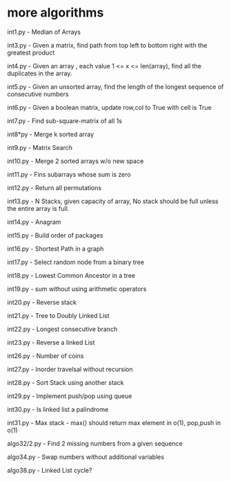 # more algorithms

int1.py - Median of Arrays

int3.py -  Given a matrix, find path from top left to bottom right with the greatest product

int4.py - Given an array , each value 1 <= x <= len(array), find all the duplicates in the array.

int5.py - Given an unsorted array, find the length of the longest sequence of consecutive numbers

int6.py  - Given a boolean matrix, update row,col to True with cell is True

int7.py - Find sub-square-matrix of all 1s

int8\*py - Merge k sorted array 

int9.py - Matrix Search

int10.py - Merge 2 sorted arrays w/o new space

int11.py - Fins subarrays whose sum is zero

int12.py - Return all permutations

int13.py - N Stacks, given capacity of array, No stack should be full unless the entire array is full.

int14.py - Anagram

int15.py - Build order of packages

int16.py - Shortest Path in a graph

int17.py - Select random node from a binary tree

int18.py - Lowest Common Ancestor in a tree

int19.py - sum without using arithmetic operators

int20.py - Reverse stack

int21.py - Tree to Doubly Linked List

int22.py - Longest consecutive branch

int23.py - Reverse a linked List

int26.py - Number of coins

int27.py - Inorder travelsal without recursion

int28.py - Sort Stack using another stack

int29.py - Implement push/pop using queue

int30.py - Is linked list a palindrome

int31.py - Max stack - max() should return max element in o(1), pop,push in o(1)

algo32/2.py - Find 2 missing numbers from a given sequence

algo34.py - Swap numbers without additional variables

algo38.py - Linked List cycle?
